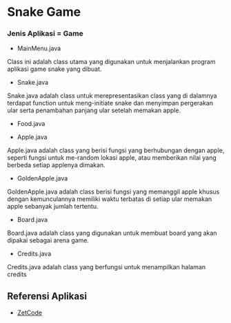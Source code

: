 # Snake Game
### Jenis Aplikasi = Game

* MainMenu.java

Class ini adalah class utama yang digunakan untuk menjalankan program aplikasi game snake yang dibuat.

* Snake.java

Snake.java adalah class untuk merepresentasikan class yang di dalamnya terdapat function untuk meng-initiate snake dan menyimpan pergerakan ular serta penambahan panjang ular setelah memakan apple.

* Food.java



* Apple.java

Apple.java adalah class yang berisi fungsi yang berhubungan dengan apple, seperti fungsi untuk me-random lokasi apple, atau memberikan nilai yang berbeda setiap applenya dimakan.

* GoldenApple.java

GoldenApple.java adalah class berisi fungsi yang memanggil apple khusus dengan kemunculannya memiliki waktu terbatas di setiap ular memakan apple sebanyak jumlah tertentu.

* Board.java

Board.java adalah class yang digunakan untuk membuat board yang akan dipakai sebagai arena game.

* Credits.java

Credits.java adalah class yang berfungsi untuk menampilkan halaman credits


## Referensi Aplikasi
* [ZetCode](http://zetcode.com/javagames/snake/)
